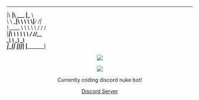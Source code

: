 
 ________  ________   ________     
|\   ____\|\   ___  \|\_____  \    
\ \  \___|\ \  \\ \  \\|___/  /|   
 \ \_____  \ \  \\ \  \   /  / /   
  \|____|\  \ \  \\ \  \ /  /_/__  
    ____\_\  \ \__\\ \__\\________\
   |\_________\|__| \|__|\|_______|
   \|_________|                    
                                   
                                   

<p align="center">  
<img src="https://cdn.discordapp.com/attachments/952947200864956566/957427051919470612/uncaption.gif">
</p>
<p align="center">  
    <p align="center">
  <img src="https://discord.c99.nl/widget/theme-1/957438978573885451.png"/>
</p>
<p align="center">
Currently coding discord nuke bot!
<p align="center">
    <a href="https://discord.gg/EGjXbqBnPK">Discord Server</a>

